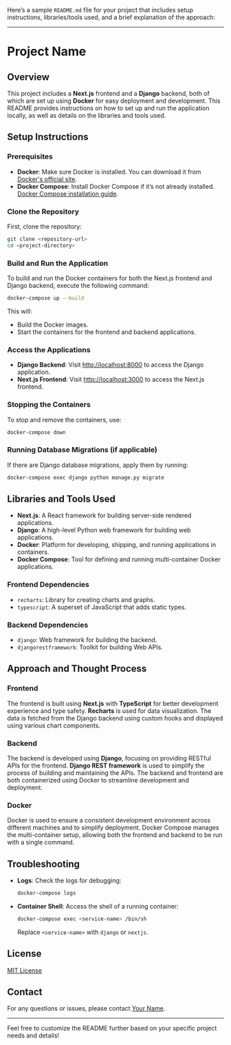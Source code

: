 Here’s a sample `README.md` file for your project that includes setup instructions, libraries/tools used, and a brief explanation of the approach:

---

# Project Name

## Overview

This project includes a **Next.js** frontend and a **Django** backend, both of which are set up using **Docker** for easy deployment and development. This README provides instructions on how to set up and run the application locally, as well as details on the libraries and tools used.

## Setup Instructions

### Prerequisites

- **Docker**: Make sure Docker is installed. You can download it from [Docker's official site](https://docs.docker.com/get-docker/).
- **Docker Compose**: Install Docker Compose if it’s not already installed. [Docker Compose installation guide](https://docs.docker.com/compose/install/).

### Clone the Repository

First, clone the repository:

```bash
git clone <repository-url>
cd <project-directory>
```

### Build and Run the Application

To build and run the Docker containers for both the Next.js frontend and Django backend, execute the following command:

```bash
docker-compose up --build
```

This will:
- Build the Docker images.
- Start the containers for the frontend and backend applications.

### Access the Applications

- **Django Backend**: Visit [http://localhost:8000](http://localhost:8000) to access the Django application.
- **Next.js Frontend**: Visit [http://localhost:3000](http://localhost:3000) to access the Next.js frontend.

### Stopping the Containers

To stop and remove the containers, use:

```bash
docker-compose down
```

### Running Database Migrations (if applicable)

If there are Django database migrations, apply them by running:

```bash
docker-compose exec django python manage.py migrate
```

## Libraries and Tools Used

- **Next.js**: A React framework for building server-side rendered applications.
- **Django**: A high-level Python web framework for building web applications.
- **Docker**: Platform for developing, shipping, and running applications in containers.
- **Docker Compose**: Tool for defining and running multi-container Docker applications.

### Frontend Dependencies

- `recharts`: Library for creating charts and graphs.
- `typescript`: A superset of JavaScript that adds static types.

### Backend Dependencies

- `django`: Web framework for building the backend.
- `djangorestframework`: Toolkit for building Web APIs.

## Approach and Thought Process

### Frontend

The frontend is built using **Next.js** with **TypeScript** for better development experience and type safety. **Recharts** is used for data visualization. The data is fetched from the Django backend using custom hooks and displayed using various chart components.

### Backend

The backend is developed using **Django**, focusing on providing RESTful APIs for the frontend. **Django REST framework** is used to simplify the process of building and maintaining the APIs. The backend and frontend are both containerized using Docker to streamline development and deployment.

### Docker

Docker is used to ensure a consistent development environment across different machines and to simplify deployment. Docker Compose manages the multi-container setup, allowing both the frontend and backend to be run with a single command.

## Troubleshooting

- **Logs**: Check the logs for debugging:

  ```bash
  docker-compose logs
  ```

- **Container Shell**: Access the shell of a running container:

  ```bash
  docker-compose exec <service-name> /bin/sh
  ```

  Replace `<service-name>` with `django` or `nextjs`.

## License

[MIT License](LICENSE)

## Contact

For any questions or issues, please contact [Your Name](mailto:your.email@example.com).

---

Feel free to customize the README further based on your specific project needs and details!